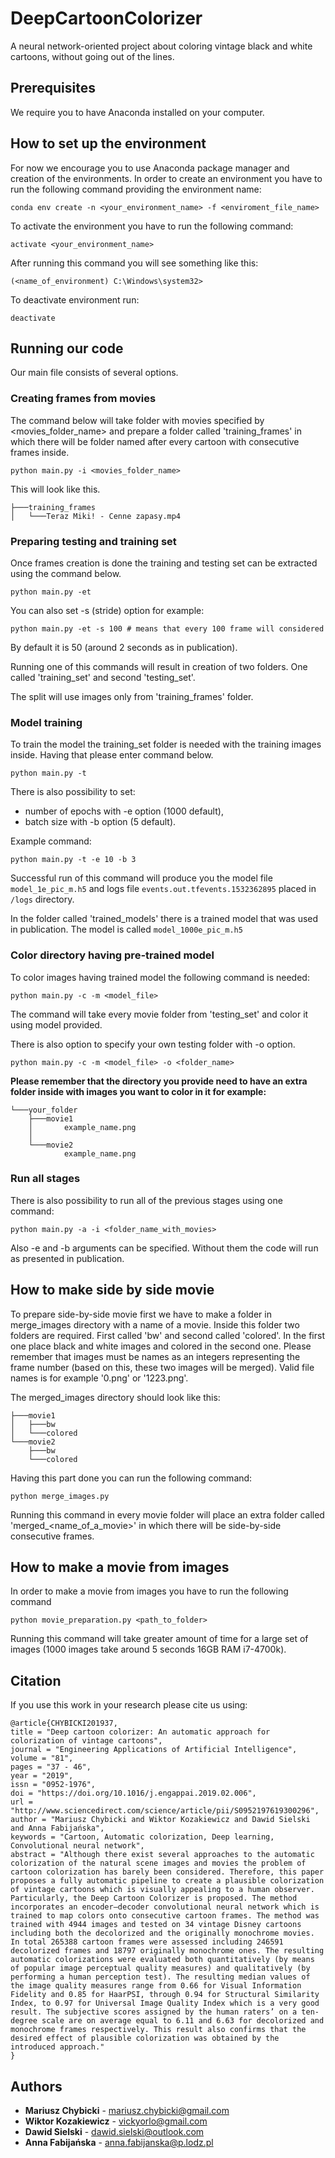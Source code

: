 # DeepCartoonColorizer
A neural network-oriented project about coloring vintage black and white cartoons, without going out of the lines.

## Prerequisites

We require you to have Anaconda installed on your computer.

## How to set up the environment

For now we encourage you to use Anaconda package manager and creation of the environments.
In order to create an environment you have to run the following command providing the environment name:

```
conda env create -n <your_environment_name> -f <enviroment_file_name>
```

To activate the environment you have to run the following command:

```
activate <your_environment_name>
```

After running this command you will see something like this:

```
(<name_of_environment) C:\Windows\system32>
```

To deactivate environment run:

```
deactivate
```

## Running our code
Our main file consists of several options.

### Creating frames from movies
The command below will take folder with movies specified by <movies_folder_name> and prepare a folder called 'training_frames' in which there will be folder named after every cartoon with consecutive frames inside.
```
python main.py -i <movies_folder_name>
```
This will look like this.
```
├───training_frames
│   └───Teraz Miki! - Cenne zapasy.mp4
```

### Preparing testing and training set
Once frames creation is done the training and testing set can be extracted using the command below.
```
python main.py -et
```
You can also set -s (stride) option for example:
```
python main.py -et -s 100 # means that every 100 frame will considered
```
By default it is 50 (around 2 seconds as in publication).

Running one of this commands will result in creation of two folders. One called 'training_set' and second 'testing_set'.

The split will use images only from 'training_frames' folder.
### Model training ###

To train the model the training_set folder is needed with the training images inside.
Having that please enter command below.
```
python main.py -t
```
There is also possibility to set:
* number of epochs with -e option (1000 default),
* batch size with -b option (5 default).

Example command:
```
python main.py -t -e 10 -b 3
```
Successful run of this command will produce you the model file `model_1e_pic_m.h5` and logs file `events.out.tfevents.1532362895` placed in `/logs` directory.

In the folder called 'trained_models' there is a trained model that was used in publication. The model is called `model_1000e_pic_m.h5`
### Color directory having pre-trained model

To color images having trained model the following command is needed:
```
python main.py -c -m <model_file>
```

The command will take every movie folder from 'testing_set' and color it using model provided.

There is also option to specify your own testing folder with -o option. 
```
python main.py -c -m <model_file> -o <folder_name>
```
**Please remember that the directory you provide need to have an extra folder inside with images you want to color in it for example:**
```
└───your_folder
    ├───movie1
    │       example_name.png
    │
    └───movie2
            example_name.png
```

### Run all stages ###
There is also possibility to run all of the previous stages using one command:
```
python main.py -a -i <folder_name_with_movies>
```
Also -e and -b arguments can be specified. Without them the code will run as presented in publication.

## How to make side by side movie
To prepare side-by-side movie first we have to make a folder in merge_images directory with a name of a movie. Inside this folder two folders are required. First called 'bw' and second called 'colored'. In the first one place black and white images and colored in the second one. Please remember that images must be names as an integers representing the frame number (based on this, these two images will be merged). Valid file names is for example '0.png' or '1223.png'.

The merged_images directory should look like this:
```
├───movie1
│   ├───bw
│   └───colored
└───movie2
    ├───bw
    └───colored
```

Having this part done you can run the following command:
```
python merge_images.py
```
Running this command in every movie folder will place an extra folder called 'merged_<name_of_a_movie>' in which there will be side-by-side consecutive frames.

## How to make a movie from images
In order to make a movie from images you have to run the following command
```
python movie_preparation.py <path_to_folder>
```
Running this command will take greater amount of time for a large set of images (1000 images take around 5 seconds 16GB RAM i7-4700k).

## Citation

If you use this work in your research please cite us using:
```
@article{CHYBICKI201937,
title = "Deep cartoon colorizer: An automatic approach for colorization of vintage cartoons",
journal = "Engineering Applications of Artificial Intelligence",
volume = "81",
pages = "37 - 46",
year = "2019",
issn = "0952-1976",
doi = "https://doi.org/10.1016/j.engappai.2019.02.006",
url = "http://www.sciencedirect.com/science/article/pii/S0952197619300296",
author = "Mariusz Chybicki and Wiktor Kozakiewicz and Dawid Sielski and Anna Fabijańska",
keywords = "Cartoon, Automatic colorization, Deep learning, Convolutional neural network",
abstract = "Although there exist several approaches to the automatic colorization of the natural scene images and movies the problem of cartoon colorization has barely been considered. Therefore, this paper proposes a fully automatic pipeline to create a plausible colorization of vintage cartoons which is visually appealing to a human observer. Particularly, the Deep Cartoon Colorizer is proposed. The method incorporates an encoder–decoder convolutional neural network which is trained to map colors onto consecutive cartoon frames. The method was trained with 4944 images and tested on 34 vintage Disney cartoons including both the decolorized and the originally monochrome movies. In total 265388 cartoon frames were assessed including 246591 decolorized frames and 18797 originally monochrome ones. The resulting automatic colorizations were evaluated both quantitatively (by means of popular image perceptual quality measures) and qualitatively (by performing a human perception test). The resulting median values of the image quality measures range from 0.66 for Visual Information Fidelity and 0.85 for HaarPSI, through 0.94 for Structural Similarity Index, to 0.97 for Universal Image Quality Index which is a very good result. The subjective scores assigned by the human raters’ on a ten-degree scale are on average equal to 6.11 and 6.63 for decolorized and monochrome frames respectively. This result also confirms that the desired effect of plausible colorization was obtained by the introduced approach."
}
```

## Authors

* **Mariusz Chybicki** - [mariusz.chybicki@gmail.com](mariusz.chybicki@gmail.com)
* **Wiktor Kozakiewicz** - [vickyorlo@gmail.com](vickyorlo@gmail.com)
* **Dawid Sielski** - [dawid.sielski@outlook.com](dawid.sielski@outlook.com)
* **Anna Fabijańska** - [anna.fabijanska@p.lodz.pl](anna.fabijanska@p.lodz.pl)
